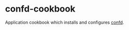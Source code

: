 # confd-cookbook
Application cookbook which installs and configures [confd][0].

[0]: https://github.com/kelseyhightower/confd
